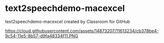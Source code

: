# text2speechdemo-macexcel
text2speechdemo-macexcel created by Classroom for GitHub


https://cloud.githubusercontent.com/assets/14873207/11613234/cb378be4-9c54-11e5-8b57-d9fa48334f11.PNG
